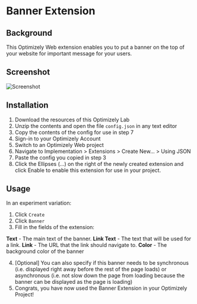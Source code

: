 # Banner Extension

## Background
This Optimizely Web extension enables you to put a banner on the top of your website for important message for your users.

## Screenshot
![Screenshot](https://raw.githubusercontent.com/optimizely/library/master/Extensions/Editor%20Extensions/Banner/screenshot.png)

## Installation

1. Download the resources of this Optimizely Lab
2. Unzip the contents and open the file `config.json` in any text editor
3. Copy the contents of the config for use in step 7
4. Sign-in to your Optimizely Account
5. Switch to an Optimizely Web project
6. Navigate to Implementation > Extensions > Create New... > Using JSON
7. Paste the config you copied in step 3
8. Click the Ellipses (...) on the right of the newly created extension and click Enable to enable this extension for
   use in your project.


## Usage
In an experiment variation:
1. Click `Create`
2. Click `Banner`
3. Fill in the fields of the extension:

**Text** - The main text of the banner.
**Link Text** - The text that will be used for a link.
**Link** - The URL that the link should navigate to.
**Color** - The background color of the banner

4. [Optional] You can also specify if this banner needs to be synchronous (i.e. displayed right away before the rest of the page loads)
   or asynchronous (i.e. not slow down the page from loading because the banner can be displayed as the page is loading)
5. Congrats, you have now used the Banner Extension in your Optimizely Project!

